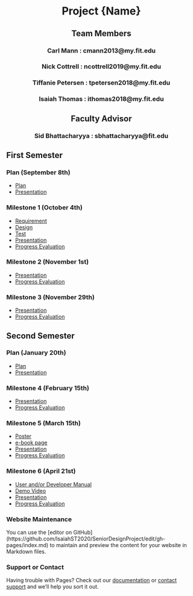 <h1 align="center"> Project {Name} </h1>
<h2 align="center"> Team Members </h2>
<h3 align="center"> Carl Mann : cmann2013@my.fit.edu </h3>
<h3 align="center"> Nick Cottrell : ncottrell2019@my.fit.edu </h3>
<h3 align="center"> Tiffanie Petersen : tpetersen2018@my.fit.edu </h3>
<h3 align="center"> Isaiah Thomas : ithomas2018@my.fit.edu </h3>
<h2 align="center"> Faculty Advisor </h2>
<h3 align="center"> Sid Bhattacharyya : sbhattacharyya@fit.edu </h3>


## First Semester

### Plan (September 8th)
* [Plan](google.com)
* [Presentation](google.com)

### Milestone 1 (October 4th)
* [Requirement](google.com)
* [Design](google.com)
* [Test](google.com)
* [Presentation](google.com)
* [Progress Evaluation](google.com)

### Milestone 2 (November 1st)
* [Presentation](google.com)
* [Progress Evaluation](google.com)

### Milestone 3 (November 29th)
* [Presentation](google.com)
* [Progress Evaluation](google.com)


## Second Semester

### Plan (January 20th)
* [Plan](google.com)
* [Presentation](google.com)

### Milestone 4 (February 15th)
* [Presentation](google.com)
* [Progress Evaluation](google.com)

### Milestone 5 (March 15th)
* [Poster](google.com)
* [e-book page](google.com)
* [Presentation](google.com)
* [Progress Evaluation](google.com)

### Milestone 6 (April 21st)
* [User and/or Developer Manual](google.com)
* [Demo Video](google.com)
* [Presentation](google.com)
* [Progress Evaluation](google.com)

<h3 align="left"> Website Maintenance </h3>
You can use the [editor on GitHub](https://github.com/IsaiahST2020/SeniorDesignProject/edit/gh-pages/index.md) to maintain and preview the content for your website in Markdown files.


### Support or Contact

Having trouble with Pages? Check out our [documentation](https://docs.github.com/categories/github-pages-basics/) or [contact support](https://support.github.com/contact) and we’ll help you sort it out.
